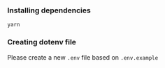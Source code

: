 ### Installing dependencies

`yarn`


### Creating dotenv file

Please create a new `.env` file based on `.env.example`
